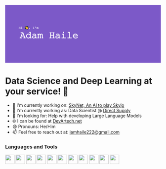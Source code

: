 ![Github Banner](https://github.com/DevArtech/devartech/blob/main/GithubBanner.png?raw=true)
# Data Science and Deep Learning at your service! 🤖

 - 🔭 I'm currently working on: [SkyNet, An AI to play Skyjo](https://github.com/DevArtech/skynet)  
 - 💼 I'm currently working as: Data Scientist @ [Direct Supply](https://www.directsupply.com/)   
 - 🧐 I'm looking for: Help with developing Large Language Models   
 - 🌐 I can be found at [DevArtech.net](https://devartech.net)
 - 😄 Pronouns: He/Him   
 - 📫 Feel free to reach out at: iamhaile222@gmail.com

### Languages and Tools
<div style="flex">
<img height="30" width="30" src="https://cdn.simpleicons.org/python/black/white"/>
<img height="30" width="30" src="https://cdn.simpleicons.org/tensorflow/black/white"/>
<img height="30" width="30" src="https://cdn.simpleicons.org/postgres/black/white"/>
<img height="30" width="30" src="https://cdn.simpleicons.org/amazonaws/black/white"/>
<img height="30" width="30" src="https://cdn.simpleicons.org/javascript/black/white"/>
<img height="30" width="30" src="https://cdn.simpleicons.org/react/black/white"/>
<img height="30" width="30" src="https://cdn.simpleicons.org/csharp/black/white"/>
<img height="30" width="30" src="https://cdn.simpleicons.org/cplusplus/black/white"/>
<img height="30" width="30" src="https://cdn.simpleicons.org/microsoftexcel/black/white"/>
<img height="30" width="30" src="https://cdn.simpleicons.org/unrealengine/black/white"/>
<img height="30" width="30" src="https://cdn.simpleicons.org/unity/black/white"/>
</div>

